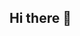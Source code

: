 ## Hi there 👋

<!--
**QPSI-Academic/QPSI-Academic** is a ✨ _special_ ✨ repository because its `README.md` (this file) appears on your GitHub profile.
- 🔭 I’m currently working on a humanitarian project
- 🌱 I’m currently learning quantum physics and quantum biology
- 👯 I’m looking to collaborate on my humanitarian project
- 🤔 I’m looking for help with my project
- 💬 Ask me anything about psychic abilities
- 📫 How to reach me: Please read contact.detail for more detail
-->
